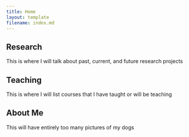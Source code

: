 ```yaml
---
title: Home
layout: template
filename: index.md
---
```

## Research

This is where I will talk about past, current, and future research projects

## Teaching

This is where I will list courses that I have taught or will be teaching

## About Me

This will have entirely too many pictures of my dogs
